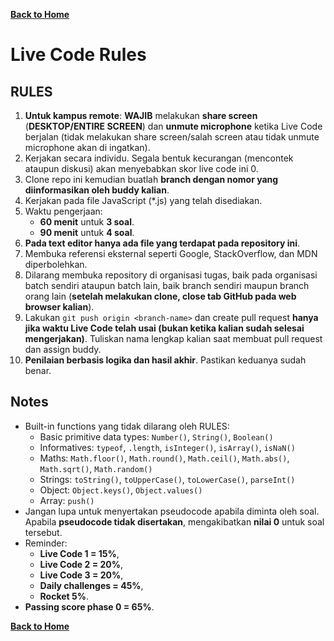 [**Back to Home**](./../README.md)

# Live Code Rules

## RULES

1. **Untuk kampus remote**: **WAJIB** melakukan **share screen** (**DESKTOP/ENTIRE SCREEN**) dan **unmute microphone** ketika Live Code berjalan (tidak melakukan share screen/salah screen atau tidak unmute microphone akan di ingatkan).
1. Kerjakan secara individu. Segala bentuk kecurangan (mencontek ataupun diskusi) akan menyebabkan skor live code ini 0.
1. Clone repo ini kemudian buatlah **branch dengan nomor yang diinformasikan oleh buddy kalian**.
1. Kerjakan pada file JavaScript (\*.js) yang telah disediakan.
1. Waktu pengerjaan:
   - **60 menit** untuk **3 soal**.
   - **90 menit** untuk **4 soal**.
1. **Pada text editor hanya ada file yang terdapat pada repository ini**.
1. Membuka referensi eksternal seperti Google, StackOverflow, dan MDN diperbolehkan.
1. Dilarang membuka repository di organisasi tugas, baik pada organisasi batch sendiri ataupun batch lain, baik branch sendiri maupun branch orang lain (**setelah melakukan clone, close tab GitHub pada web browser kalian**).
1. Lakukan `git push origin <branch-name>` dan create pull request **hanya jika waktu Live Code telah usai (bukan ketika kalian sudah selesai mengerjakan)**. Tuliskan nama lengkap kalian saat membuat pull request dan assign buddy.
1. **Penilaian berbasis logika dan hasil akhir**. Pastikan keduanya sudah benar.

## Notes

- Built-in functions yang tidak dilarang oleh RULES:
  - Basic primitive data types: `Number()`, `String()`, `Boolean()`
  - Informatives: `typeof`, `.length`, `isInteger()`, `isArray()`, `isNaN()`
  - Maths: `Math.floor()`, `Math.round()`, `Math.ceil()`, `Math.abs()`, `Math.sqrt()`, `Math.random()`
  - Strings: `toString()`, `toUpperCase()`, `toLowerCase()`, `parseInt()`
  - Object: `Object.keys()`, `Object.values()`
  - Array: `push()`
- Jangan lupa untuk menyertakan pseudocode apabila diminta oleh soal. Apabila **pseudocode tidak disertakan**, mengakibatkan **nilai 0** untuk soal tersebut.
- Reminder:
  - **Live Code 1 = 15%**,
  - **Live Code 2 = 20%**,
  - **Live Code 3 = 20%**,
  - **Daily challenges = 45%**,
  - **Rocket 5%**.
- **Passing score phase 0 = 65%**.

[**Back to Home**](./../README.md)
